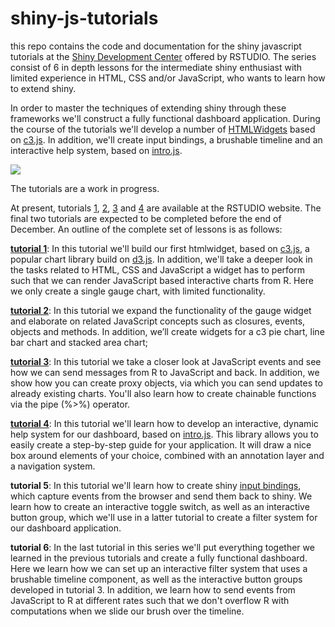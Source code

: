 # shiny-js-tutorials

this repo contains the code and documentation for the shiny javascript tutorials at the [Shiny Development Center](http://shiny.rstudio.com/tutorial/) offered by RSTUDIO. The series consist of 6 in depth lessons for the intermediate shiny enthusiast with limited experience in HTML, CSS and/or JavaScript, who wants to learn how to extend shiny. 

In order to master the techniques of extending shiny through these frameworks we'll construct a fully functional dashboard application. During the course of the tutorials we'll develop a number of [HTMLWidgets](http://www.htmlwidgets.org/) based on [c3.js](http://c3js.org/). In addition, we'll create input bindings, a brushable timeline and an interactive help system, based on [intro.js](http://introjs.com/).

<a href="https://frissdemo.shinyapps.io/FrissDashboard/"><img src="https://raw.githubusercontent.com/FrissAnalytics/shinyJsTutorials/master/tutorials/dashboard.png"></a>

The tutorials are a work in progress.

At present, tutorials [1](http://shiny.rstudio.com/tutorial/js-lesson1/), [2](http://shiny.rstudio.com/tutorial/js-lesson2/), [3](http://shiny.rstudio.com/tutorial/js-lesson3/) and [4](http://shiny.rstudio.com/tutorial/js-lesson4/) are available at the RSTUDIO website. The final two tutorials are expected to be completed before the end of December. An outline of the complete set of lessons is as follows:

**[tutorial 1](http://shiny.rstudio.com/tutorial/js-lesson1/)**: In this tutorial we'll build our first htmlwidget, based on [c3.js](http://c3js.org/), a popular chart library build on [d3.js](https://d3js.org/). In addition, we'll take a deeper look in the tasks related to HTML, CSS and JavaScript a widget has to perform such that we can render JavaScript based interactive charts from R. Here we only create a single gauge chart, with limited functionality.

**[tutorial 2](http://shiny.rstudio.com/tutorial/js-lesson2/)**: In this tutorial we expand the functionality of the gauge widget and elaborate on related JavaScript concepts such as closures, events, objects and methods. In addition, we’ll create widgets for a c3 pie chart, line bar chart and stacked area chart;

**[tutorial 3](http://shiny.rstudio.com/tutorial/js-lesson3/)**: In this tutorial we take a closer look at JavaScript events and see how we can send messages from R to JavaScript and back. In addition, we show how you can create proxy objects, via which you can send updates to already existing charts. You'll also learn how to create chainable functions via the pipe (%>%) operator.

**[tutorial 4](http://shiny.rstudio.com/tutorial/js-lesson4/)**: In this tutorial we'll learn how to develop an interactive, dynamic help system for our dashboard, based on [intro.js](http://introjs.com/). This library allows you to easily create a step-by-step guide for your application. It will draw a nice box around elements of your choice, combined with an annotation layer and a navigation system. 

**tutorial 5**: In this tutorial we'll learn how to create shiny [input bindings](http://shiny.rstudio.com/articles/building-inputs.html), which capture events from the browser and send them back to shiny. We learn how to create an interactive toggle switch, as well as an interactive button group, which we'll use in a latter tutorial to create a filter system for our dashboard application. 

**tutorial 6**: In the last tutorial in this series we'll put everything together we learned in the previous tutorials and create a fully functional dashboard. Here we learn how we can set up an interactive filter system that uses a brushable timeline component, as well as the interactive button groups developed in tutorial 3. In addition, we learn how to send events from JavaScript to R at different rates such that we don't overflow R with computations when we slide our brush over the timeline.
